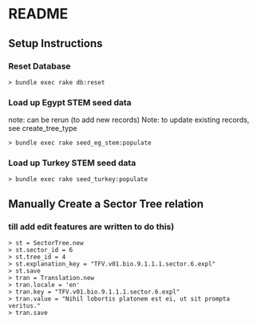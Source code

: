 # README

## Setup Instructions

### Reset Database
    > bundle exec rake db:reset
    
### Load up Egypt STEM seed data
note: can be rerun (to add new records)
Note: to update existing records, see create_tree_type

    > bundle exec rake seed_eg_stem:populate
    
### Load up Turkey STEM seed data
    > bundle exec rake seed_turkey:populate
    


## Manually Create a Sector Tree relation
### till add edit features are written to do this)

    > st = SectorTree.new
    > st.sector_id = 6
    > st.tree_id = 4
    > st.explanation_key = "TFV.v01.bio.9.1.1.1.sector.6.expl"
    > st.save
    > tran = Translation.new
    > tran.locale = 'en'
    > tran.key = "TFV.v01.bio.9.1.1.1.sector.6.expl"
    > tran.value = "Nihil lobortis platonem est ei, ut sit prompta veritus."
    > tran.save

